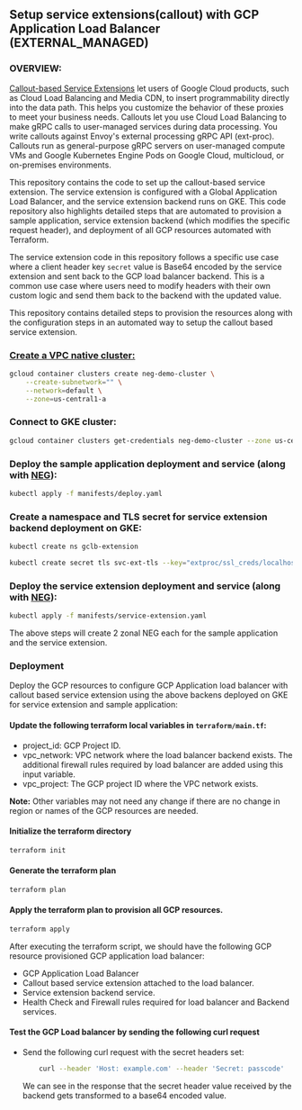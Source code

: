 ## Setup service extensions(callout) with GCP Application Load Balancer (EXTERNAL_MANAGED)

### OVERVIEW:

[Callout-based Service Extensions](https://cloud.google.com/service-extensions/docs/overview) let users of Google Cloud products, such as Cloud Load Balancing and Media CDN, to insert programmability directly into the data path. This helps you customize the behavior of these proxies to meet your business needs.
Callouts let you use Cloud Load Balancing to make gRPC calls to user-managed services during data processing.
You write callouts against Envoy's external processing gRPC API (ext-proc). Callouts run as general-purpose gRPC servers on user-managed compute VMs and Google Kubernetes Engine Pods on Google Cloud, multicloud, or on-premises environments.

This repository contains the code to set up the callout-based service extension. The service extension is configured with a Global Application Load Balancer, and the service extension backend runs on GKE. This code repository also highlights detailed steps that are automated to provision a sample application, service extension backend (which modifies the specific request header), and deployment of all GCP resources automated with Terraform.

The service extension code in this repository follows a specific use case where a client header key `secret` value is Base64 encoded by the service extension and sent back to the GCP load balancer backend. This is a common use case where users need to modify headers with their own custom logic and send them back to the backend with the updated value.

This repository contains detailed steps to provision the resources along with the configuration steps in an automated way to setup the callout based service extension.

### [Create a VPC native cluster:](https://cloud.google.com/kubernetes-engine/docs/how-to/standalone-neg#create-cluster)

```bash
gcloud container clusters create neg-demo-cluster \
    --create-subnetwork="" \
    --network=default \
    --zone=us-central1-a
```
### Connect to GKE cluster:
```bash
gcloud container clusters get-credentials neg-demo-cluster --zone us-central1-a --project <GCP_PROJECT_ID>
```
### Deploy the sample application deployment and service (along with [NEG](https://cloud.google.com/load-balancing/docs/negs/zonal-neg-concepts)):
```bash
kubectl apply -f manifests/deploy.yaml
```

### Create a namespace and TLS secret for service extension backend deployment on GKE:
```bash
kubectl create ns gclb-extension

kubectl create secret tls svc-ext-tls --key="extproc/ssl_creds/localhost.key" --cert="extproc/ssl_creds/localhost.crt" -n gclb-extension
```

### Deploy the service extension deployment and service (along with [NEG](https://cloud.google.com/load-balancing/docs/negs/zonal-neg-concepts)):
```bash
kubectl apply -f manifests/service-extension.yaml
```

The above steps will create 2 zonal NEG each for the sample application and the service extension.


### Deployment
Deploy the GCP resources to configure GCP Application load balancer with callout based service extension using the above backens deployed on GKE for service extension and sample application:

#### Update the following terraform local variables in `terraform/main.tf`:
* project_id: GCP Project ID.
* vpc_network: VPC network where the load balancer backend exists. The additional firewall rules required by load balancer are added using this input variable.
* vpc_project: The GCP project ID where the VPC network exists.

**Note:** Other variables may not need any change if there are no change in region or names of the GCP resources are needed.

#### Initialize the terraform directory

```bash
terraform init
```

#### Generate the terraform plan
```bash
terraform plan
```

#### Apply the terraform plan to provision all GCP resources.

```bash
terraform apply
```

After executing the terraform script, we should have the following GCP resource provisioned GCP application load balancer:
* GCP Application Load Balancer
* Callout based service extension attached to the load balancer.
* Service extension backend service.
* Health Check and Firewall rules required for load balancer and Backend services.

#### Test the GCP Load balancer by sending the following curl request

* Send the following curl request with the secret headers set:
    ```bash 
        curl --header 'Host: example.com' --header 'Secret: passcode'  http://34.117.181.83:80
    ```

    We can see in the response that the secret header value received by the backend gets transformed to a base64 encoded value.

